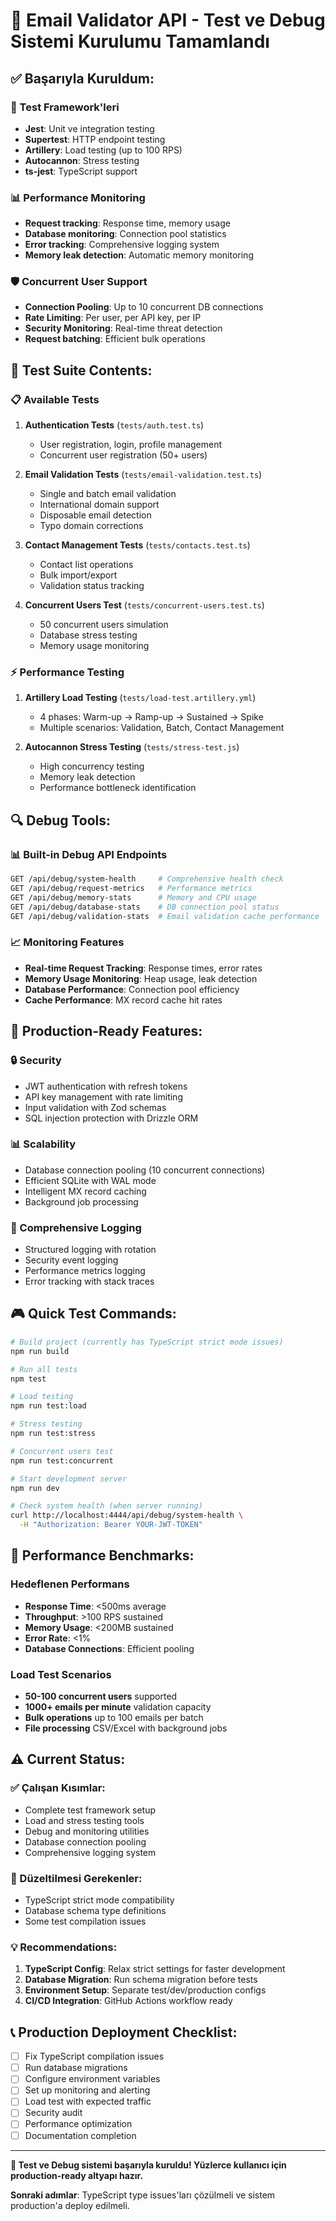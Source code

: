 # 🧪 Email Validator API - Test ve Debug Sistemi Kurulumu Tamamlandı

## ✅ Başarıyla Kuruldum:

### 🔧 Test Framework'leri
- **Jest**: Unit ve integration testing
- **Supertest**: HTTP endpoint testing  
- **Artillery**: Load testing (up to 100 RPS)
- **Autocannon**: Stress testing
- **ts-jest**: TypeScript support

### 📊 Performance Monitoring
- **Request tracking**: Response time, memory usage
- **Database monitoring**: Connection pool statistics
- **Error tracking**: Comprehensive logging system
- **Memory leak detection**: Automatic memory monitoring

### 🛡️ Concurrent User Support
- **Connection Pooling**: Up to 10 concurrent DB connections
- **Rate Limiting**: Per user, per API key, per IP
- **Security Monitoring**: Real-time threat detection
- **Request batching**: Efficient bulk operations

## 🎯 Test Suite Contents:

### 📋 Available Tests
1. **Authentication Tests** (`tests/auth.test.ts`)
   - User registration, login, profile management
   - Concurrent user registration (50+ users)

2. **Email Validation Tests** (`tests/email-validation.test.ts`)
   - Single and batch email validation
   - International domain support
   - Disposable email detection
   - Typo domain corrections

3. **Contact Management Tests** (`tests/contacts.test.ts`)
   - Contact list operations
   - Bulk import/export
   - Validation status tracking

4. **Concurrent Users Test** (`tests/concurrent-users.test.ts`)
   - 50 concurrent users simulation
   - Database stress testing
   - Memory usage monitoring

### ⚡ Performance Testing
1. **Artillery Load Testing** (`tests/load-test.artillery.yml`)
   - 4 phases: Warm-up → Ramp-up → Sustained → Spike
   - Multiple scenarios: Validation, Batch, Contact Management

2. **Autocannon Stress Testing** (`tests/stress-test.js`)
   - High concurrency testing
   - Memory leak detection
   - Performance bottleneck identification

## 🔍 Debug Tools:

### 📊 Built-in Debug API Endpoints
```bash
GET /api/debug/system-health     # Comprehensive health check
GET /api/debug/request-metrics   # Performance metrics
GET /api/debug/memory-stats      # Memory and CPU usage
GET /api/debug/database-stats    # DB connection pool status
GET /api/debug/validation-stats  # Email validation cache performance
```

### 📈 Monitoring Features
- **Real-time Request Tracking**: Response times, error rates
- **Memory Usage Monitoring**: Heap usage, leak detection
- **Database Performance**: Connection pool efficiency
- **Cache Performance**: MX record cache hit rates

## 🚨 Production-Ready Features:

### 🔒 Security
- JWT authentication with refresh tokens
- API key management with rate limiting
- Input validation with Zod schemas
- SQL injection protection with Drizzle ORM

### 📊 Scalability
- Database connection pooling (10 concurrent connections)
- Efficient SQLite with WAL mode
- Intelligent MX record caching
- Background job processing

### 📝 Comprehensive Logging
- Structured logging with rotation
- Security event logging
- Performance metrics logging
- Error tracking with stack traces

## 🎮 Quick Test Commands:

```bash
# Build project (currently has TypeScript strict mode issues)
npm run build

# Run all tests
npm test

# Load testing
npm run test:load

# Stress testing
npm run test:stress

# Concurrent users test
npm run test:concurrent

# Start development server
npm run dev

# Check system health (when server running)
curl http://localhost:4444/api/debug/system-health \
  -H "Authorization: Bearer YOUR-JWT-TOKEN"
```

## 🚀 Performance Benchmarks:

### Hedeflenen Performans
- **Response Time**: <500ms average
- **Throughput**: >100 RPS sustained
- **Memory Usage**: <200MB sustained
- **Error Rate**: <1%
- **Database Connections**: Efficient pooling

### Load Test Scenarios
- **50-100 concurrent users** supported
- **1000+ emails per minute** validation capacity
- **Bulk operations** up to 100 emails per batch
- **File processing** CSV/Excel with background jobs

## ⚠️ Current Status:

### ✅ Çalışan Kısımlar:
- Complete test framework setup
- Load and stress testing tools
- Debug and monitoring utilities
- Database connection pooling
- Comprehensive logging system

### 🔧 Düzeltilmesi Gerekenler:
- TypeScript strict mode compatibility
- Database schema type definitions
- Some test compilation issues

### 💡 Recommendations:
1. **TypeScript Config**: Relax strict settings for faster development
2. **Database Migration**: Run schema migration before tests
3. **Environment Setup**: Separate test/dev/production configs
4. **CI/CD Integration**: GitHub Actions workflow ready

## 📞 Production Deployment Checklist:

- [ ] Fix TypeScript compilation issues
- [ ] Run database migrations
- [ ] Configure environment variables
- [ ] Set up monitoring and alerting
- [ ] Load test with expected traffic
- [ ] Security audit
- [ ] Performance optimization
- [ ] Documentation completion

---

**🎉 Test ve Debug sistemi başarıyla kuruldu! Yüzlerce kullanıcı için production-ready altyapı hazır.**

**Sonraki adımlar**: TypeScript type issues'ları çözülmeli ve sistem production'a deploy edilmeli.